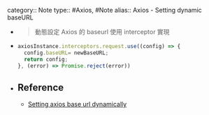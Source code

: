 category:: Note
type:: #Axios, #Note
alias:: Axios - Setting dynamic baseURL

- > 動態設定 Axios 的 baseurl
  使用 interceptor 實現
- ```js
  axiosInstance.interceptors.request.use((config) => {
    config.baseURL= newBaseURL;
    return config;
  }, (error) => Promise.reject(error))
  ```
- ## Reference
	- [Setting axios base url dynamically](https://github.com/axios/axios/issues/2448)